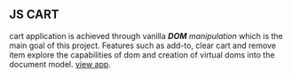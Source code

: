 ## JS CART

cart application is achieved through vanilla **_DOM_** _manipulation_ which is the main goal of this project.
Features such as add-to, clear cart and remove item explore the capabilities of dom and creation of virtual doms into the document model. [view app](https://marvelmiles.github.io/cuppy-cafe).

